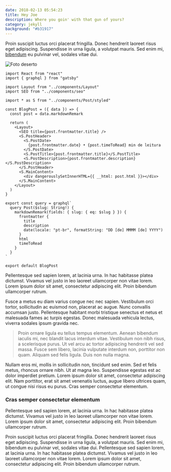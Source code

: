 ```yaml
---
date: 2018-02-13 05:54:23
title: Hey Joe
description: Where you goin' with that gun of yours?
category: jekyll
background: "#b31917"
---
```


Proin suscipit luctus orci placerat fringilla. Donec hendrerit laoreet risus eget adipiscing. Suspendisse in urna ligula, a volutpat mauris. Sed enim mi, [bibendum](http://google.com) eu pulvinar vel, sodales vitae dui.

![Foto deserto](/assets/img/desert.jpg)

```
import React from "react"
import { graphql } from "gatsby"

import Layout from "../components/Layout"
import SEO from "../components/seo"

import * as S from "../components/Post/styled"

const BlogPost = ({ data }) => {
  const post = data.markdownRemark

  return (
    <Layout>
      <SEO title={post.frontmatter.title} />
      <S.PostHeader>
        <S.PostDate>
          {post.frontmatter.date} • {post.timeToRead} min de leitura
        </S.PostDate>
        <S.PostTitle>{post.frontmatter.title}</S.PostTitle>
        <S.PostDescription>{post.frontmatter.description}</S.PostDescription>
      </S.PostHeader>
      <S.MainContent>
        <div dangerouslySetInnerHTML={{ __html: post.html }}></div>
      </S.MainContent>
    </Layout>
  )
}

export const query = graphql`
  query Post($slug: String!) {
    markdownRemark(fields: { slug: { eq: $slug } }) {
      frontmatter {
        title
        description
        date(locale: "pt-br", formatString: "DD [de] MMMM [de] YYYY")
      }
      html
      timeToRead
    }
  }
`

export default BlogPost

```

Pellentesque sed sapien lorem, at lacinia urna. In hac habitasse platea dictumst. Vivamus vel justo in leo laoreet ullamcorper non vitae lorem. Lorem ipsum dolor sit amet, consectetur adipiscing elit. Proin bibendum ullamcorper rutrum.

Fusce a metus eu diam varius congue nec nec sapien. Vestibulum orci tortor, sollicitudin ac euismod non, placerat ac augue. Nunc convallis accumsan justo. Pellentesque habitant morbi tristique senectus et netus et malesuada fames ac turpis egestas. Donec malesuada vehicula lectus, viverra sodales ipsum gravida nec.

> Proin ornare ligula eu tellus tempus elementum. Aenean bibendum iaculis mi, nec blandit lacus interdum vitae. Vestibulum non nibh risus, a scelerisque purus. Ut vel arcu ac tortor adipiscing hendrerit vel sed massa. Fusce sem libero, lacinia vulputate interdum non, porttitor non quam. Aliquam sed felis ligula. Duis non nulla magna.

Nullam eros mi, mollis in sollicitudin non, tincidunt sed enim. Sed et felis metus, rhoncus ornare nibh. Ut at magna leo. Suspendisse egestas est ac dolor imperdiet pretium. Lorem ipsum dolor sit amet, consectetur adipiscing elit. Nam porttitor, erat sit amet venenatis luctus, augue libero ultrices quam, ut congue nisi risus eu purus. Cras semper consectetur elementum.

### Cras semper consectetur elementum

Pellentesque sed sapien lorem, at lacinia urna. In hac habitasse platea dictumst. Vivamus vel justo in leo laoreet ullamcorper non vitae lorem. Lorem ipsum dolor sit amet, consectetur adipiscing elit. Proin bibendum ullamcorper rutrum.

Proin suscipit luctus orci placerat fringilla. Donec hendrerit laoreet risus eget adipiscing. Suspendisse in urna ligula, a volutpat mauris. Sed enim mi, bibendum eu pulvinar vel, sodales vitae dui. Pellentesque sed sapien lorem, at lacinia urna. In hac habitasse platea dictumst. Vivamus vel justo in leo laoreet ullamcorper non vitae lorem. Lorem ipsum dolor sit amet, consectetur adipiscing elit. Proin bibendum ullamcorper rutrum.
